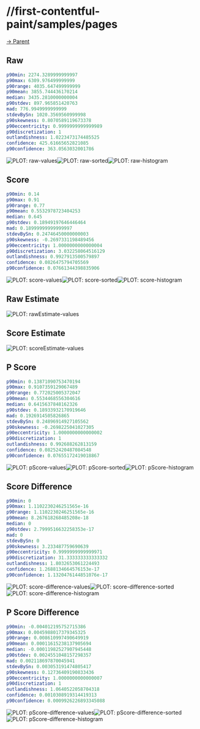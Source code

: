 
# //first-contentful-paint/samples/pages

[→ Parent](../..)


## Raw


```yaml
p90min: 2274.3289999999997
p90max: 6309.976499999999
p90range: 4035.647499999999
p90mean: 3855.744436170214
median: 3435.2810000000004
p90stdev: 897.965851420763
mad: 776.9949999999999
stdevBySn: 1020.3569560999998
p90skewness: 0.8070589119673378
p90eccentricity: 0.9999999999999989
p90discretization: 1
outlandishness: 1.0223473174485525
confidence: 425.61665652821085
p90confidence: 363.0563032001786

```

![PLOT: raw-values](./raw/values.svg)![PLOT: raw-sorted](./raw/sorted.svg)![PLOT: raw-histogram](./raw/histogram.svg)
## Score


```yaml
p90min: 0.14
p90max: 0.91
p90range: 0.77
p90mean: 0.5532978723404253
median: 0.645
p90stdev: 0.18949197646446464
mad: 0.18999999999999997
stdevBySn: 0.24746450000000003
p90skewness: -0.2697331198489456
p90eccentricity: 1.0000000000000004
p90discretization: 3.032258064516129
outlandishness: 0.9927913500579897
confidence: 0.0826475794705569
p90confidence: 0.07661344398835906

```

![PLOT: score-values](./score/values.svg)![PLOT: score-sorted](./score/sorted.svg)![PLOT: score-histogram](./score/histogram.svg)
## Raw Estimate

![PLOT: rawEstimate-values](./rawEstimate/values.svg)
## Score Estimate

![PLOT: scoreEstimate-values](./scoreEstimate/values.svg)
## P Score


```yaml
p90min: 0.13871090753470194
p90max: 0.9107359129067489
p90range: 0.772025005372047
p90mean: 0.5534468556304616
median: 0.6415637848162326
p90stdev: 0.18933932170919646
mad: 0.1926914505826865
stdevBySn: 0.24896914927105562
p90skewness: -0.2698225041027305
p90eccentricity: 1.0000000000000002
p90discretization: 1
outlandishness: 0.992688262813159
confidence: 0.08252420487084548
p90confidence: 0.07655172419018867

```

![PLOT: pScore-values](./pScore/values.svg)![PLOT: pScore-sorted](./pScore/sorted.svg)![PLOT: pScore-histogram](./pScore/histogram.svg)
## Score Difference


```yaml
p90min: 0
p90max: 1.1102230246251565e-16
p90range: 1.1102230246251565e-16
p90mean: 8.267618268485208e-18
median: 0
p90stdev: 2.7999516632258353e-17
mad: 0
stdevBySn: 0
p90skewness: 3.233487759690639
p90eccentricity: 0.9999999999999971
p90discretization: 31.333333333333332
outlandishness: 1.8032653061224493
confidence: 1.2688134664576153e-17
p90confidence: 1.1320476144851076e-17

```

![PLOT: score-difference-values](./score-difference/values.svg)![PLOT: score-difference-sorted](./score-difference/sorted.svg)![PLOT: score-difference-histogram](./score-difference/histogram.svg)
## P Score Difference


```yaml
p90min: -0.004012195752715386
p90max: 0.0045988017379345325
p90range: 0.008610997490649919
p90mean: 0.00011615238137905694
median: -0.00011982527907945448
p90stdev: 0.0024551048157298357
mad: 0.002118697870045941
stdevBySn: 0.003053191474805417
p90skewness: 0.12736409190833436
p90eccentricity: 1.0000000000000007
p90discretization: 1
outlandishness: 1.0640522058704318
confidence: 0.0010308919314419313
p90confidence: 0.0009926226893345088

```

![PLOT: pScore-difference-values](./pScore-difference/values.svg)![PLOT: pScore-difference-sorted](./pScore-difference/sorted.svg)![PLOT: pScore-difference-histogram](./pScore-difference/histogram.svg)